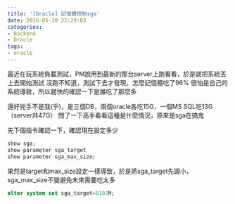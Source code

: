 ```yaml
---
title: '[Oracle] 記憶體控制sga'
date: 2016-05-30 22:29:03
categories:
- Backend
- Oracle
tags:
- oracle
---
```


最近在玩系統負載測試，PM說用到最新的那台server上跑看看，於是就把系統丟上去開始測試
沒跑不知道，測試下去才發現，怎麼記憶體吃了96%
很怕是自己的系統導致，所以趕快的確認一下是誰吃了那麼多

<!--more-->

還好兇手不是我(乎)，是三個DB，兩個oracle各吃15G，一個MS SQL吃13G（server共47G）
問了一下高手看看這種是什麼情況，原來是sga在搞鬼

先下個指令確認一下，確認現在設定多少

``` sql
show sga;
show parameter sga_target
show parameter sga_max_size;
```

果然是target和max_size設定一樣導致，於是將sga_target先調小，sga_max_size不變避免未來需要吃太多

``` sql
alter system set sga_target=8192M;
```
